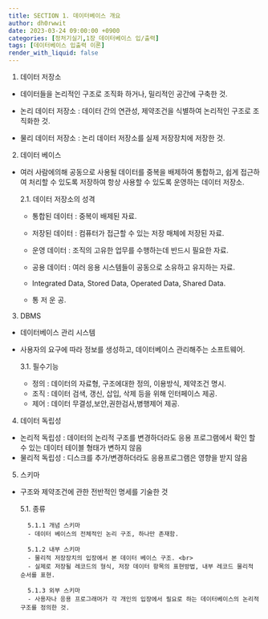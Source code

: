 ```yaml
---
title: SECTION 1. 데이터베이스 개요
author: dh0rwwit
date: 2023-03-24 09:00:00 +0900
categories: [정처기실기,1장_데이터베이스 입/출력]
tags: [데이터베이스 입출력 이론]
render_with_liquid: false
---
```


1. 데이터 저장소 
- 데이터들을 논리적인 구조로 조직화 하거나, 밀리적인 공간에 구축한 것. <br>

- 논리 데이터 저장소 : 데이터 간의 연관성, 제약조건을 식별하여 논리적인 구조로 조직화한 것. <br>
- 물리 데이터 저장소 : 논리 데이터 저장소를 실제 저장장치에 저장한 것. <br>

2. 데이터 베이스 
- 여러 사람에의해 공동으로 사용될 데이터를 중복을 배제하여 통합하고, 쉽게 접근하여 처리할 수 있도록 저장하여 항상 사용할 수 있도록 운영하는 데이터 저장소. <br>

    2.1. 데이터 저장소의 성격   
    - 통합된 데이터 : 중복이 배제된 자료. <br>
    - 저장된 데이터 : 컴퓨터가 접근할 수 있는 저장 매체에 저장된 자료. <br>
    - 운영 데이터 : 조직의 고유한 업무를 수행하는데 반드시 필요한 자료. <br>
    - 공용 데이터 : 여러 응용 시스템들이 공동으로 소유하고 유지하는 자료. <br>

    - Integrated Data, Stored Data, Operated Data, Shared Data. <br>
    - 통 저 운 공. <br>

3. DBMS <br>
- 데이터베이스 관리 시스템 <br>
- 사용자의 요구에 따라 정보를 생성하고, 데이터베이스 관리해주는 소프트웨어. <br>

    3.1. 필수기능 
    - 정의 : 데이터의 자료형, 구조에대한 정의, 이용방식, 제약조건 명시. <br>
    - 조직 : 데이터 검색, 갱신, 삽입, 삭제 등을 위해 인터페이스 제공. <br>
    - 제어 : 데이터 무결성,보안,권한검사,병행제어 제공. <br>

4. 데이터 독립성 
- 논리적 독립성 : 데이터의 논리적 구조를 변경하더라도 응용 프로그램에서 확인 할 수 있는 데이터 테이블 형태가 변하지 않음 <br>
- 물리적 독립성 : 디스크를 추가/변경하더라도 응용프로그램은 영향을 받지 않음 <br>


5. 스키마  
- 구조와 제약조건에 관한 전반적인 명세를 기술한 것

    5.1. 종류 
    
        5.1.1 개념 스키마 
        - 데이터 베이스의 전체적인 논리 구조, 하나만 존재함. 

        5.1.2 내부 스키마 
        - 물리적 저장장치의 입장에서 본 데이터 베이스 구조. <br>
        - 실제로 저장될 레코드의 형식, 저장 데이터 항목의 표현방법, 내부 레코드 물리적 순서를 표현. 

        5.1.3 외부 스키마 
        - 사용자나 응용 프로그래머가 각 개인의 입장에서 필요로 하는 데이터베이스의 논리적 구조를 정의한 것. 




